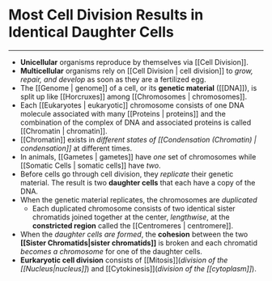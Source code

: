 # Most Cell Division Results in Identical Daughter Cells
---
- **Unicellular** organisms reproduce by themselves via  [[Cell Division]].
- **Multicellular** organisms rely on [[Cell Division | cell division]] to *grow, repair, and develop* as soon as they are a fertilized egg.
- The [[Genome | genome]] of a cell, or its **genetic material** ([[DNA]]), is split up like [[Horcruxes]] among [[Chromosomes | chromosomes]].
- Each [[Eukaryotes | eukaryotic]] chromosome consists of one DNA molecule associated with many [[Proteins | proteins]] and the combination of the complex of DNA and associated proteins is called  [[Chromatin | chromatin]].
- [[Chromatin]] exists in *different states of [[Condensation (Chromatin) | condensation]]* at different times.
- In animals, [[Gametes | gametes]] have *one* set of chromosomes while [[Somatic Cells | somatic cells]] have *two*.
- Before cells go through cell division, they *replicate* their genetic material. The result is two **daughter cells** that each have a copy of the DNA.
- When the genetic material replicates, the chromosomes are *duplicated*
	- Each duplicated chromosome consists of two identical sister chromatids joined together at the center, *lengthwise*, at the **constricted region** called the [[Centromeres | centromere]].
- When the *daughter cells are formed*, the **cohesion** between the two **[[Sister Chromatids|sister chromatids]]** is broken and each chromatid *becomes a chromosome* for one of the daughter cells.
- **Eurkaryotic cell division** consists of [[Mitosis]](*division of the [[Nucleus|nucleus]]*) and [[Cytokinesis]](*division of the [[cytoplasm]]*).